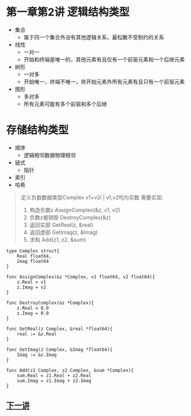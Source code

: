 # 第一章第2讲 逻辑结构类型
- 集合
  - 属于同一个集合外没有其他逻辑关系，最松散不受制约的关系
- 线性
  - 一对一
  - 开始和终端是唯一的，其他元素有且仅有一个前驱元素和一个后继元素
- 树形
  - 一对多
  - 开始唯一，终端不唯一，除开始元素外所有元素有且只有一个前驱元素
- 图形
  - 多对多
  - 所有元素可能有多个前驱和多个后继

# 存储结构类型
- 顺序
  - 逻辑相邻数据物理相邻
- 链式
  - 指针
- 索引
- 哈希

> 定义负数数据类型Complex v1+v2i | v1,v2均为实数
> 需要实现:
> 1. 构造负数z AssignComplex(&z, v1, v2)
> 2. 负数z被销毁 DestroyComplex(&z)
> 3. 返回实部 GetReal(z, &real)
> 4. 返回虚部 GetImag(z, &Imag)
> 5. 求和 Add(z1, z2, &sum)

```
type Complex struct{
    Real float64,
    Imag float64
}

func AssignComplex(&z *Complex, v1 float64, v2 float64){
    z.Real = v1
    z.Imag = v2
}

func DestroyComplex(&z *Complex){
    z.Real = 0.0
    z.Imag = 0.0
}

func GetReal(z Complex, &real *float64){
    real := &z.Real
}

func GetImag(z Complex, &Imag *float64){
    Imag := &z.Imag
}

func Add(z1 Complex, z2 Complex, &sum *Complex){
    sum.Real = z1.Real + z2.Real
    sum.Imag = z1.Imag + z2.Imag
}
```

## [下一讲](section3.md)